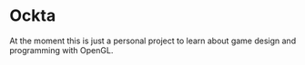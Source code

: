 # Ockta

At the moment this is just a personal project to learn about game design and programming with
OpenGL.

